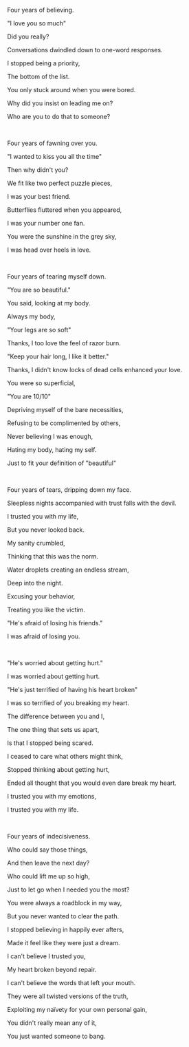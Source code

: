 Four years of believing.

"I love you so much"

Did you really?

Conversations dwindled down to one-word responses.

I stopped being a priority, 

The bottom of the list.

You only stuck around when you were bored.

Why did you insist on leading me on?

Who are you to do that to someone?

<br />

Four years of fawning over you.

"I wanted to kiss you all the time"

Then why didn't you?

We fit like two perfect puzzle pieces,

I was your best friend.

Butterflies fluttered when you appeared,

I was your number one fan.

You were the sunshine in the grey sky,

I was head over heels in love.

<br />

Four years of tearing myself down.

"You are so beautiful."

You said, looking at my body.

Always my body,

"Your legs are so soft"

Thanks, I too love the feel of razor burn.

"Keep your hair long, I like it better."

Thanks, I didn't know locks of dead cells enhanced your love.

You were so superficial, 

"You are 10/10"

Depriving myself of the bare necessities,

Refusing to be complimented by others,

Never believing I was enough,

Hating my body, hating my self.

Just to fit your definition of "beautiful"

<br />

Four years of tears, dripping down my face.

Sleepless nights accompanied with trust falls with the devil.

I trusted you with my life,

But you never looked back.

My sanity crumbled,

Thinking that this was the norm.

Water droplets creating an endless stream,

Deep into the night.

Excusing your behavior, 

Treating you like the victim.

"He's afraid of losing his friends."

I was afraid of losing you.

<br />

"He's worried about getting hurt."

I was worried about getting hurt.

"He's just terrified of having his heart broken"

I was so terrified of you breaking my heart.

The difference between you and I,

The one thing that sets us apart,

Is that I stopped being scared.

I ceased to care what others might think,

Stopped thinking about getting hurt,

Ended all thought that you would even dare break my heart.

I trusted you with my emotions,

I trusted you with my life.

<br />

Four years of indecisiveness.

Who could say those things,

And then leave the next day?

Who could lift me up so high,

Just to let go when I needed you the most?

You were always a roadblock in my way,

But you never wanted to clear the path.

I stopped believing in happily ever afters,

Made it feel like they were just a dream.

I can't believe I trusted you,

My heart broken beyond repair. 

I can't believe the words that left your mouth.

They were all twisted versions of the truth,

Exploiting my naïvety for your own personal gain,

You didn't really mean any of it,

You just wanted someone to bang.
